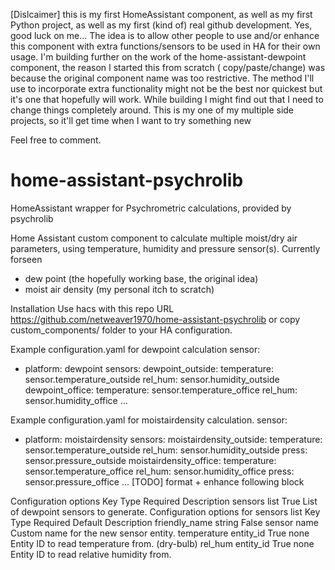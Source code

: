 [Dislcaimer] this is my first HomeAssistant component, as well as my first Python project, as well as my first (kind of) real github development. Yes, good luck on me...
The idea is to allow other people to use and/or enhance this component with extra functions/sensors to be used in HA for their own usage. 
I'm building further on the work of the home-assistant-dewpoint component, the reason I started this from scratch ( copy/paste/change) was because the original component name was too restrictive.
The method I'll use to incorporate extra functionality might not be the best nor quickest but it's one that hopefully will work.
While building I might find out that I need to change things completely around.
This is my one of my multiple side projects, so it'll get time when I want to try something new
  
Feel free to comment.

# home-assistant-psychrolib
HomeAssistant wrapper for Psychrometric calculations, provided by psychrolib

Home Assistant custom component to calculate multiple moist/dry air parameters, using temperature, humidity and pressure sensor(s).
Currently forseen
- dew point (the hopefully working base, the original idea)
- moist air density (my personal itch to scratch)

Installation
Use hacs with this repo URL https://github.com/netweaver1970/home-assistant-psychrolib or copy custom_components/ folder to your HA configuration.

Example configuration.yaml for dewpoint calculation
sensor:
  - platform: dewpoint
    sensors:
      dewpoint_outside:
        temperature: sensor.temperature_outside
        rel_hum: sensor.humidity_outside
      dewpoint_office:
        temperature: sensor.temperature_office
        rel_hum: sensor.humidity_office
      ...


Example configuration.yaml for moistairdensity calculation.
sensor:
  - platform: moistairdensity
    sensors:
      moistairdensity_outside:
        temperature: sensor.temperature_outside
        rel_hum: sensor.humidity_outside
        press: sensor.pressure_outside
      moistairdensity_office:
        temperature: sensor.temperature_office
        rel_hum: sensor.humidity_office
        press: sensor.pressure_office
      ...
[TODO] format + enhance following block

Configuration options
Key	Type	Required	Description
sensors	list	True	List of dewpoint sensors to generate.
Configuration options for sensors list
Key	Type	Required	Default	Description
friendly_name	string	False	sensor name	Custom name for the new sensor entity.
temperature	entity_id	True	none	Entity ID to read temperature from. (dry-bulb)
rel_hum	entity_id	True	none	Entity ID to read relative humidity from.

